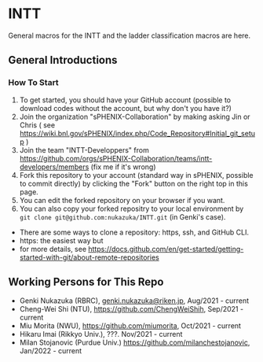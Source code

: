 # INTT
General macros for the INTT and the ladder classification macros are here.

## General Introductions

### How To Start
1. To get started, you should have your GitHub account (possible to download codes without the account, but why don't you have it?)
2. Join the organization "sPHENIX-Collaboration" by making asking Jin or Chris ( see https://wiki.bnl.gov/sPHENIX/index.php/Code_Repository#Initial_git_setup )
3. Join the team "INTT-Developpers" from https://github.com/orgs/sPHENIX-Collaboration/teams/intt-developers/members (fix me if it's wrong)
4. Fork this repository to your account (standard way in sPHENIX, possible to commit directly) by clicking the "Fork" button on the right top in this page.
5. You can edit the forked repository on your browser if you want.
6. You can also copy your forked repositry to your local environment by `git clone git@github.com:nukazuka/INTT.git` (in Genki's case).
  - There are some ways to clone a repository: https, ssh, and GitHub CLI.
  - https: the easiest way but 
  - for more details, see https://docs.github.com/en/get-started/getting-started-with-git/about-remote-repositories

## Working Persons for This Repo
- Genki Nukazuka (RBRC), genki.nukazuka@riken.jp, Aug/2021 - current
- Cheng-Wei Shi (NTU), https://github.com/ChengWeiShih, Sep/2021 - current
- Miu Morita (NWU), https://github.com/miumorita, Oct/2021 - current
- Hikaru Imai (Rikkyo Univ.), ???. Nov/2021 - current
- Milan Stojanovic (Purdue Univ.) https://github.com/milanchestojanovic, Jan/2022 - current
